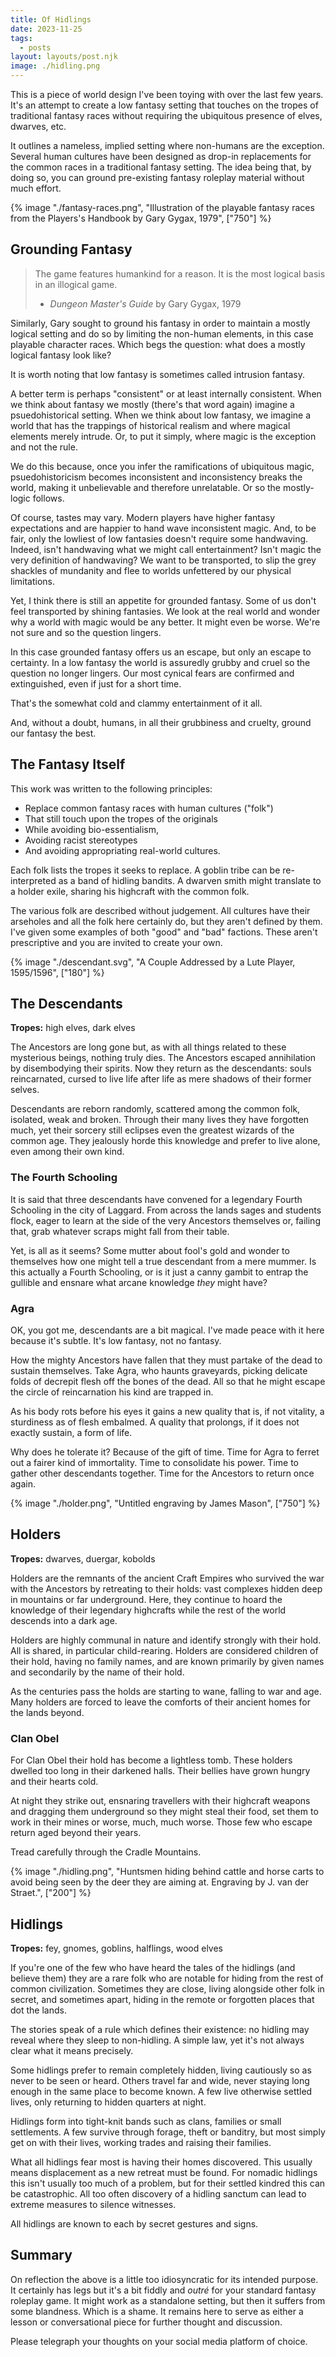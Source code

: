 ```yaml
---
title: Of Hidlings
date: 2023-11-25
tags:
  - posts
layout: layouts/post.njk
image: ./hidling.png
---
```


This is a piece of world design I've been toying with over the last few years. It's an attempt to create a low fantasy setting that touches on the tropes of traditional fantasy races without requiring the ubiquitous presence of elves, dwarves, etc.

It outlines a nameless, implied setting where non-humans are the exception. Several human cultures have been designed as drop-in replacements for the common races in a traditional fantasy setting. The idea being that, by doing so, you can ground pre-existing fantasy roleplay material without much effort.

{% image "./fantasy-races.png", "Illustration of the playable fantasy races from the Players's Handbook by Gary Gygax, 1979", ["750"] %}

## Grounding Fantasy

> The game features humankind for a reason. It is the most logical basis in an illogical game.
>
> - _Dungeon Master's Guide_ by Gary Gygax, 1979

Similarly, Gary sought to ground his fantasy in order to maintain a mostly logical setting and do so by limiting the non-human elements, in this case playable character races. Which begs the question: what does a mostly logical fantasy look like?

<aside>It is worth noting that low fantasy is sometimes called intrusion fantasy.</aside>

A better term is perhaps "consistent" or at least internally consistent. When we think about fantasy we mostly (there's that word again) imagine a psuedohistorical setting. When we think about low fantasy, we imagine a world that has the trappings of historical realism and where magical elements merely intrude. Or, to put it simply, where magic is the exception and not the rule.

We do this because, once you infer the ramifications of ubiquitous magic, psuedohistoricism becomes inconsistent and inconsistency breaks the world, making it unbelievable and therefore unrelatable. Or so the mostly-logic follows.

Of course, tastes may vary. Modern players have higher fantasy expectations and are happier to hand wave inconsistent magic. And, to be fair, only the lowliest of low fantasies doesn't require some handwaving. Indeed, isn't handwaving what we might call entertainment? Isn't magic the very definition of handwaving? We want to be transported, to slip the grey shackles of mundanity and flee to worlds unfettered by our physical limitations.

Yet, I think there is still an appetite for grounded fantasy. Some of us don't feel transported by shining fantasies. We look at the real world and wonder why a world with magic would be any better. It might even be worse. We're not sure and so the question lingers.

In this case grounded fantasy offers us an escape, but only an escape to certainty. In a low fantasy the world is assuredly grubby and cruel so the question no longer lingers. Our most cynical fears are confirmed and extinguished, even if just for a short time.

That's the somewhat cold and clammy entertainment of it all.

And, without a doubt, humans, in all their grubbiness and cruelty, ground our fantasy the best.

## The Fantasy Itself

This work was written to the following principles:

- Replace common fantasy races with human cultures ("folk")
- That still touch upon the tropes of the originals
- While avoiding bio-essentialism,
- Avoiding racist stereotypes
- And avoiding appropriating real-world cultures.

Each folk lists the tropes it seeks to replace. A goblin tribe can be re-interpreted as a band of hidling bandits. A dwarven smith might translate to a holder exile, sharing his highcraft with the common folk.

The various folk are described without judgement. All cultures have their arseholes and all the folk here certainly do, but they aren't defined by them. I've given some examples of both "good" and "bad" factions. These aren't prescriptive and you are invited to create your own.

{% image "./descendant.svg", "A Couple Addressed by a Lute Player, 1595/1596", ["180"] %}

## The Descendants

**Tropes:** high elves, dark elves

The Ancestors are long gone but, as with all things related to these mysterious beings, nothing truly dies. The Ancestors escaped annihilation by disembodying their spirits. Now they return as the descendants: souls reincarnated, cursed to live life after life as mere shadows of their former selves.

Descendants are reborn randomly, scattered among the common folk, isolated, weak and broken. Through their many lives they have forgotten much, yet their sorcery still eclipses even the greatest wizards of the common age. They jealously horde this knowledge and prefer to live alone, even among their own kind.

### The Fourth Schooling

It is said that three descendants have convened for a legendary Fourth Schooling in the city of Laggard. From across the lands sages and students flock, eager to learn at the side of the very Ancestors themselves or, failing that, grab whatever scraps might fall from their table.

Yet, is all as it seems? Some mutter about fool's gold and wonder to themselves how one might tell a true descendant from a mere mummer. Is this actually a Fourth Schooling, or is it just a canny gambit to entrap the gullible and ensnare what arcane knowledge _they_ might have?

### Agra

<aside>OK, you got me, descendants are a bit magical. I've made peace with it here because it's subtle. It's low fantasy, not no fantasy.</aside>

How the mighty Ancestors have fallen that they must partake of the dead to sustain themselves. Take Agra, who haunts graveyards, picking delicate folds of decrepit flesh off the bones of the dead. All so that he might escape the circle of reincarnation his kind are trapped in.

As his body rots before his eyes it gains a new quality that is, if not vitality, a sturdiness as of flesh embalmed. A quality that prolongs, if it does not exactly sustain, a form of life.

Why does he tolerate it? Because of the gift of time. Time for Agra to ferret out a fairer kind of immortality. Time to consolidate his power. Time to gather other descendants together. Time for the Ancestors to return once again.

{% image "./holder.png", "Untitled engraving by James Mason", ["750"] %}

## Holders

**Tropes:** dwarves, duergar, kobolds

Holders are the remnants of the ancient Craft Empires who survived the war with the Ancestors by retreating to their holds: vast complexes hidden deep in mountains or far underground. Here, they continue to hoard the knowledge of their legendary highcrafts while the rest of the world descends into a dark age.

Holders are highly communal in nature and identify strongly with their hold. All is shared, in particular child-rearing. Holders are considered children of their hold, having no family names, and are known primarily by given names and secondarily by the name of their hold.

As the centuries pass the holds are starting to wane, falling to war and age. Many holders are forced to leave the comforts of their ancient homes for the lands beyond.

### Clan Obel

For Clan Obel their hold has become a lightless tomb. These holders dwelled too long in their darkened halls. Their bellies have grown hungry and their hearts cold.

At night they strike out, ensnaring travellers with their highcraft weapons and dragging them underground so they might steal their food, set them to work in their mines or worse, much, much worse. Those few who escape return aged beyond their years.

Tread carefully through the Cradle Mountains.

{% image "./hidling.png", "Huntsmen hiding behind cattle and horse carts to avoid being seen by the deer they are aiming at. Engraving by J. van der Straet.", ["200"] %}

## Hidlings

**Tropes:** fey, gnomes, goblins, halflings, wood elves

If you're one of the few who have heard the tales of the hidlings (and believe them) they are a rare folk who are notable for hiding from the rest of common civilization. Sometimes they are close, living alongside other folk in secret, and sometimes apart, hiding in the remote or forgotten places that dot the lands.

The stories speak of a rule which defines their existence: no hidling may reveal where they sleep to non-hidling. A simple law, yet it's not always clear what it means precisely.

Some hidlings prefer to remain completely hidden, living cautiously so as never to be seen or heard. Others travel far and wide, never staying long enough in the same place to become known. A few live otherwise settled lives, only returning to hidden quarters at night.

Hidlings form into tight-knit bands such as clans, families or small settlements. A few survive through forage, theft or banditry, but most simply get on with their lives, working trades and raising their families.

What all hidlings fear most is having their homes discovered. This usually means displacement as a new retreat must be found. For nomadic hidlings this isn't usually too much of a problem, but for their settled kindred this can be catastrophic. All too often discovery of a hidling sanctum can lead to extreme measures to silence witnesses.

All hidlings are known to each by secret gestures and signs.

## Summary

On reflection the above is a little too idiosyncratic for its intended purpose. It certainly has legs but it's a bit fiddly and _outré_ for your standard fantasy roleplay game. It might work as a standalone setting, but then it suffers from some blandness. Which is a shame. It remains here to serve as either a lesson or conversational piece for further thought and discussion.

Please telegraph your thoughts on your social media platform of choice.

